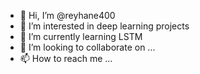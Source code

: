 - 👋 Hi, I’m @reyhane400
- 👀 I’m interested in deep learning projects
- 🌱 I’m currently learning LSTM
- 💞️ I’m looking to collaborate on ...
- 📫 How to reach me ...

<!---
reyhane400/reyhane400 is a ✨ special ✨ repository because its `README.md` (this file) appears on your GitHub profile.
You can click the Preview link to take a look at your changes.
--->
